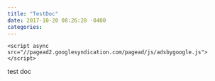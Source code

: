 ```yaml
---
title: "TestDoc"
date: 2017-10-20 08:26:28 -0400
categories: 
---
```

<!DOCTYPE html>
<html>
<head>

	<script async src="//pagead2.googlesyndication.com/pagead/js/adsbygoogle.js"></script>
<script>
  (adsbygoogle = window.adsbygoogle || []).push({
    google_ad_client: "ca-pub-6627727785994437",
    enable_page_level_ads: true
  });
</script>
</head>
<body>
		test doc
</body>
</html>
